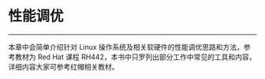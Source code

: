 # 性能调优

---

本章中会简单介绍针对 Linux 操作系统及相关软硬件的性能调优思路和方法，参考教材为 Red Hat 课程 RH442，本书中只罗列出部分工作中常见的工具和内容，详细内容大家可参考红帽相关教材。